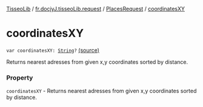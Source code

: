 [TisseoLib](../../index.md) / [fr.docjyJ.tisseoLib.request](../index.md) / [PlacesRequest](index.md) / [coordinatesXY](./coordinates-x-y.md)

# coordinatesXY

`var coordinatesXY: `[`String`](https://kotlinlang.org/api/latest/jvm/stdlib/kotlin/-string/index.html)`?` [(source)](https://github.com/docjyJ/TisseoLib/tree/master/src/main/kotlin/fr/docjyJ/tisseoLib/request/PlacesRequest.kt#L37)

Returns nearest adresses from given x,y coordinates sorted by distance.

### Property

`coordinatesXY` - Returns nearest adresses from given x,y coordinates sorted by distance.